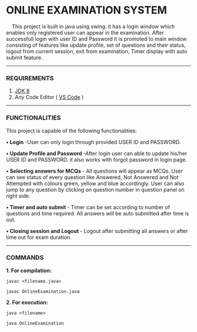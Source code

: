 # ONLINE EXAMINATION SYSTEM
&nbsp;&nbsp;&nbsp;&nbsp;This project is built in java using swing. it has a login window which enables only registered user can appear in the examination. After successfull login with user ID and Password it is promoted to main window consisting of features like update profile, set of questions and their status, logout from current session, exit from examination, Timer display with auto submit feature.
***
### REQUIREMENTS
1. <a href="https://www.oracle.com/in/java/technologies/javase/javase8-archive-downloads.html" target="_blank">JDK 8</a>
2. Any Code Editor ( <a href="https://code.visualstudio.com/download" target="_blank">VS Code</a> )
***
### FUNCTIONALITIES
 This project is capable of the following functionalities:
 
<b> • Login </b>-User can only login through provided USER ID and PASSWORD.

<b>• Update Profile and Password </b>-After login user can able to update his/her USER ID and PASSWORD. it also works with forgot password in login page.

<b>• Selecting answers for MCQs </b>- All questions will appear as MCQs. User can see status of every question like Answered, Not Answered and Not Attempted with colours green, yellow and blue accordingly. User can also jump to any question by clicking on question number in question panel on right side.

<b>• Timer and auto submit </b>- Timer can be set according to number of questions and time required. All answers will be auto submitted after time is out.

<b>• Closing session and Logout </b>- Logout after submitting all answers or after time out for exam duration.
***
### COMMANDS
<b>1. For compilation:</b>
~~~
javac <filename.java>
~~~
~~~
javac OnlineExamination.java
~~~
<b>2. For execution:</b>
~~~
java <filename>
~~~
~~~
java OnlineExamination
~~~

